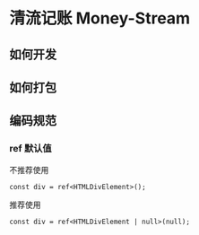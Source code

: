 # 清流记账 Money-Stream

## 如何开发

## 如何打包

## 编码规范

### ref 默认值

不推荐使用

```tsx
const div = ref<HTMLDivElement>();
```

推荐使用

```tsx
const div = ref<HTMLDivElement | null>(null);
```
